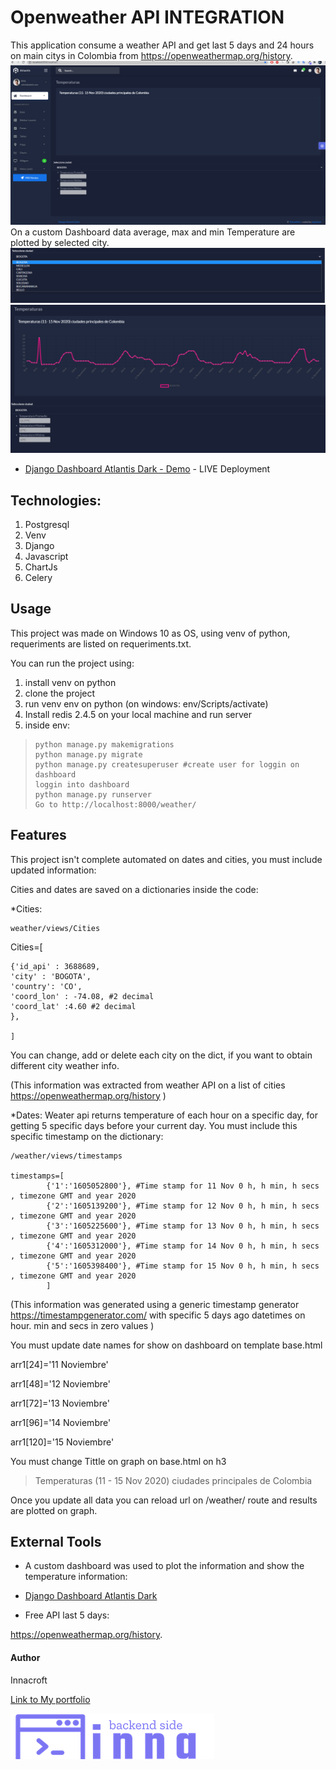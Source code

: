 
  
# Openweather API INTEGRATION

This application consume a weather API and get last 5 days and 24 hours on main citys in Colombia from https://openweathermap.org/history.
![](https://github.com/innacroft/weather-repo/blob/master/dashboard.PNG)
On a custom Dashboard data average, max and min Temperature are plotted by selected city.
![](https://github.com/innacroft/weather-repo/blob/master/select1.PNG)
![](https://github.com/innacroft/weather-repo/blob/master/selected1.PNG)


  

- [Django Dashboard Atlantis Dark - Demo](https://django-dashboard-atlantis-dark.appseed.us/) - LIVE Deployment
 
  

## Technologies:

1. Postgresql
2. Venv
3. Django
4. Javascript
5. ChartJs
6. Celery

    

## Usage

This project was made on Windows 10 as OS, using venv of python, requeriments are listed on requeriments.txt.

You can run the project using:

  

 1. install venv on python
 2.  clone the project
 3.  run venv env on python (on windows: env/Scripts/activate)
 4. Install redis 2.4.5 on your local machine and run server
 5. inside env:

>     python manage.py makemigrations
>     python manage.py migrate
>     python manage.py createsuperuser #create user for loggin on dashboard
>     loggin into dashboard
>     python manage.py runserver
>     Go to http://localhost:8000/weather/

  

## Features

This project isn't complete automated on dates and cities, you must include updated information:

Cities and dates are saved on a dictionaries inside the code:

*Cities:

    weather/views/Cities

  Cities=[   

    {'id_api' : 3688689,
    'city' : 'BOGOTA',
    'country': 'CO',
    'coord_lon' : -74.08, #2 decimal
    'coord_lat' :4.60 #2 decimal
    },

    ]

You can change, add  or delete each city on the dict, if you want to obtain different city weather info.

 (This information was extracted from weather API on a list of cities https://openweathermap.org/history )

*Dates: Weater api returns temperature of each hour on a specific day, for getting 5 specific days before your current day. You must include this specific timestamp on the dictionary:

    /weather/views/timestamps
    
    timestamps=[
            {'1':'1605052800'}, #Time stamp for 11 Nov 0 h, h min, h secs , timezone GMT and year 2020
            {'2':'1605139200'}, #Time stamp for 12 Nov 0 h, h min, h secs , timezone GMT and year 2020
            {'3':'1605225600'}, #Time stamp for 13 Nov 0 h, h min, h secs , timezone GMT and year 2020
            {'4':'1605312000'}, #Time stamp for 14 Nov 0 h, h min, h secs , timezone GMT and year 2020
            {'5':'1605398400'}, #Time stamp for 15 Nov 0 h, h min, h secs , timezone GMT and year 2020
            ]

 (This information was generated using a generic timestamp generator https://timestampgenerator.com/ with specific 5 days ago datetimes on hour. min and secs in zero values )

You must update date names for show on dashboard on template base.html

arr1[24]='11 Noviembre'

arr1[48]='12 Noviembre'

arr1[72]='13 Noviembre'

arr1[96]='14 Noviembre'

arr1[120]='15 Noviembre'

You must change Tittle on graph on base.html on h3 
   >Temperaturas (11 - 15 Nov 2020) ciudades principales de Colombia 

Once you update all data you can reload url on /weather/ route and results are plotted on graph.

  

## External Tools

  

- A custom dashboard was used to plot the information and show the temperature information:

- [Django Dashboard Atlantis Dark](https://appseed.us/admin-dashboards/django-dashboard-atlantis-dark)

- Free API last 5 days:

https://openweathermap.org/history.

#### Author

Innacroft

[Link to My portfolio](https://innacroft.github.io/portfolio/)<br>

![](https://github.com/innacroft/portfolio/blob/gh-pages/images/back_inna.png)
